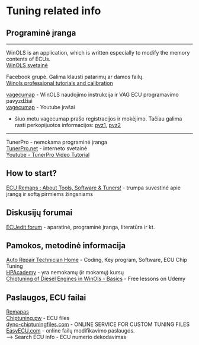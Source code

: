 # Tuning related info

## Programinė įranga
***
WinOLS is an application, which is written especially to modify the memory contents of ECUs.<br>
[WinOLS svetainė](https://www.evc.de/en/product/ols/software/)<br>

Facebook grupė. Galima klausti patarimų ar damos failų.<br>
[Winols professional tutorials and calibration](https://www.facebook.com/groups/winolsprofessionalrcpmotorsport)<br>

[vagecumap](https://sites.google.com/site/vagecumap/2-winols-guide) - WinOLS naudojimo instrukcija ir VAG ECU programavimo pavyzdžiai<br>
[vagecumap](https://www.youtube.com/playlist?list=PLxYpxtRjTQYJie-xnCH_Unx4l65Cu6W-r) - Youtube įrašai<br>
- šiuo metu vagecumap prašo registracijos ir mokėjimo. Tačiau galima rasti perkopijuotos informacijos: [pvz1](https://www.car-auto-repair.com/winols-remap-exhaust-gas-recirculation-egr-map-in-the-ecu/), [pvz2](http://blog.obdii365.com/2016/12/16/change-egr-map-in-winols-tuning-software/)
***
TunerPro - nemokama programinė įranga<br>
[TunerPro.net](http://www.tunerpro.net/) - interneto svetainė<br>
[Youtube - TunerPro Video Tutorial](https://www.youtube.com/playlist?list=PLiVpvgq8w2uEkzzLg6AGjGBu8AUp4cEjo)<br>

## How to start?
[ECU Remaps : About Tools, Software & Tuners!](https://www.team-bhp.com/forum/technical-stuff/190894-ecu-remaps-about-tools-software-tuners.html) - trumpa suvestinė apie įrangą ir softą pirmiems žingsniams<br>

## Diskusijų forumai
[ECUedit forum](https://www.ecuedit.com/) - aparatinė, programinė įranga, literatūra ir kt.<br>

## Pamokos, metodinė informacija
[Auto Repair Technician Home](https://www.car-auto-repair.com/category/ecu-chip-tuning/) - Coding, Key program, Software, ECU Chip Tuning<br>
[HPAcademy](https://www.hpacademy.com/) - yra nemokamų (ir mokamų) kursų<br>
[Chiptuning of Diesel Engines in WinOls - Basics](https://www.udemy.com/course/chiptuning-of-diesel-engines-in-winols-basics) - Free lessons on Udemy

## Paslaugos, ECU failai
[Remapas](http://remapas.eu/)<br>
[Chiptuning.pw](http://chiptuning.pw/ecu-files/) - ECU files<br>
[dyno-chiptuningfiles.com](https://www.dyno-chiptuningfiles.com/) - ONLINE SERVICE FOR CUSTOM TUNING FILES<br>
[EasyECU.com](https://easyecu.com/) - online failų modifikavimo paslaugos.<br>
--> Search ECU info - ECU numerio dekodavimas<br>


